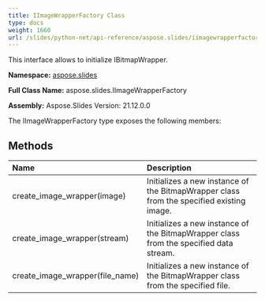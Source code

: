 ```yaml
---
title: IImageWrapperFactory Class
type: docs
weight: 1660
url: /slides/python-net/api-reference/aspose.slides/iimagewrapperfactory/
---
```


This interface allows to initialize IBitmapWrapper.

**Namespace:** [aspose.slides](/slides/python-net/api-reference/aspose.slides/)

**Full Class Name:** aspose.slides.IImageWrapperFactory

**Assembly:**  Aspose.Slides Version: 21.12.0.0

The IImageWrapperFactory type exposes the following members:
## **Methods**
|**Name**|**Description**|
| :- | :- |
|create_image_wrapper(image)|Initializes a new instance of the BitmapWrapper class from the specified existing image.|
|create_image_wrapper(stream)|Initializes a new instance of the BitmapWrapper class from the specified data stream.|
|create_image_wrapper(file_name)|Initializes a new instance of the BitmapWrapper class from the specified file.|

